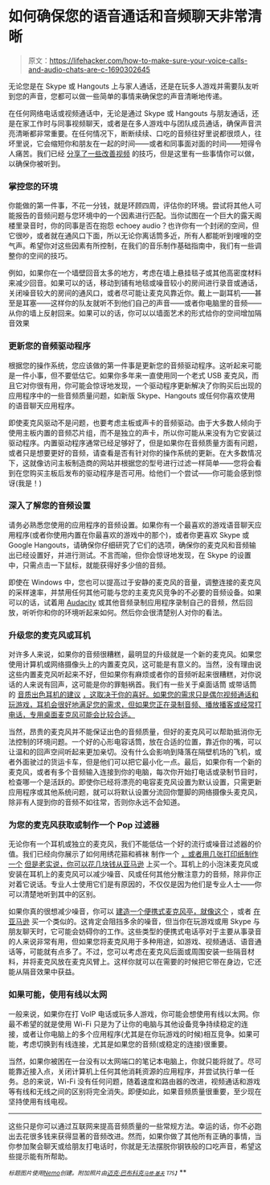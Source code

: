 # 如何确保您的语音通话和音频聊天非常清晰

> 原文：<https://lifehacker.com/how-to-make-sure-your-voice-calls-and-audio-chats-are-c-1690302645>

无论您是在 Skype 或 Hangouts 上与家人通话，还是在玩多人游戏并需要队友听到您的声音，您都可以做一些简单的事情来确保您的声音清晰地传递。



在任何网络电话或视频通话中，无论是通过 Skype 或 Hangouts 与朋友通话，还是在家工作时与同事视频聊天，或者是在多人游戏中与团队成员通话，确保声音洪亮清晰都非常重要。在任何情况下，断断续续、口吃的音频往好里说都很烦人，往坏里说，它会缩短你和朋友在一起的时间——或者和同事面对面的时间——短得令人痛苦。我们已经 [分享了一些改善视频](https://lifehacker.com/how-to-get-better-quality-out-of-your-video-chats-5836186) 的技巧，但是这里有一些事情你可以做，以确保你被听到。

### 掌控您的环境

你能做的第一件事，不花一分钱，就是环顾四周，评估你的环境。尝试将其他人可能报告的音频问题与您环境中的一个因素进行匹配。当你试图在一个巨大的露天阁楼里录音时，你的同事是否在抱怨 echoey audio？也许你有一个封闭的空间，但它很吵，或者就在通风口下面，所以无论你离话筒多近，所有人都能听到嗖嗖的空气声。希望你对这些因素有所控制，在我们的音乐制作基础指南中，我们有一些调整你的空间的技巧。

例如，如果你在一个墙壁回音太多的地方，考虑在墙上悬挂毯子或其他高密度材料来减少回音。如果可以的话，移动到铺有地毯或噪音较小的房间进行录音或通话，关闭噪音较大的房间的通风口，或者尽可能让麦克风靠近你。戴上一副耳机——甚至是耳塞——这样你的队友就听不到他们自己的声音——或者你电脑里的音频——从你的墙上反射回来。如果可以的话，你可以以墙面艺术的形式给你的空间增加隔音效果

### 更新您的音频驱动程序

根据您的操作系统，您应该做的第一件事是更新您的音频驱动程序。这听起来可能是一件小事，但不要低估它。如果你多年来一直使用同一个老式 USB 麦克风，而且它对你很有用，你可能会惊讶地发现，一个驱动程序更新解决了你购买后出现的应用程序中的一些音频质量问题，如新版 Skype、Hangouts 或任何你喜欢使用的语音聊天应用程序。

即使麦克风驱动不是问题，也要考虑主板或声卡的音频驱动。由于大多数人倾向于使用主板内置的音频芯片组，而不是独立的声卡，所以你可能从来没有为它安装过驱动程序。内置驱动程序通常已经足够好了，但是如果你在音频质量方面有问题，或者只是想要更好的音频，请查看是否有针对你的操作系统的更新。在大多数情况下，这就像访问主板制造商的网站并根据您的型号进行过滤一样简单——您将会看到在您购买主板后发布的驱动程序是否可用。给他们一个尝试——你可能会感到惊讶(我是！)

### 深入了解您的音频设置

请务必熟悉您使用的应用程序的音频设置。如果你有一个最喜欢的游戏语音聊天应用程序(或者你使用内置在你最喜欢的游戏中的那个)，或者你更喜欢 Skype 或 Google Hangouts，请确保你仔细研究了它们的选项，确保你的麦克风和音频输出已经设置好，并进行测试。不言而喻，但你会惊讶地发现，在 Skype 的设置中，只需点击一下鼠标，就能获得好多少倍的音频。

即使在 Windows 中，您也可以提高过于安静的麦克风的音量，调整连接的麦克风的采样速率，并禁用任何其他可能与您的主麦克风竞争的不必要的音频设备。如果可以的话，试着用 [Audacity](http://audacity.sourceforge.net) 或其他音频录制应用程序录制自己的音频，然后回放，听听你和你的环境听起来如何。然后你会很清楚别人对你的看法。

### 升级您的麦克风或耳机

对许多人来说，如果你的音频很糟糕，最明显的升级就是一个新的麦克风。如果您使用计算机或网络摄像头上的内置麦克风，这可能是有意义的。当然，没有理由说这些内置麦克风听起来不好，但如果你有麻烦或者你的音频听起来很糟糕，对你说话的人来说有回声，这可能是你的罪魁祸首。我们有一些关于桌面话筒 或带话筒 的 [音质出色耳机的建议](http://lifehacker.com/five-best-headsets-with-attached-microphones-5896076) [，这取决于你的喜好。如果您的需求只是偶尔视频通话和玩游戏，耳机会很好地满足您的需求，但如果您正在录制音频、播放播客或经常打电话，专用桌面麦克风可能会比较合适。](https://lifehacker.com/five-best-desktop-microphones-1558732156)

当然，昂贵的麦克风并不能保证出色的音频质量，但好的麦克风可以帮助抵消你无法控制的环境问题。一个好的心形电容话筒，放在合适的位置，靠近你的嘴，可以让温和的回声空间听起来更加亲切。没有什么会影响到降落在隔壁机场的飞机，或者外面驶过的货运卡车，但是他们可以把它最小化一点。最后，如果你有一个新的麦克风，或者有多个音频输入连接到你的电脑，每次你开始打电话或录制节目时，检查哪一个是活跃的。即使你已经将漂亮的电容麦克风设置为默认设置，只需更新应用程序或其他系统问题，就可以将默认设置分流回你蹩脚的网络摄像头麦克风，除非有人提到你的音频不如往常，否则你永远不会知道。

### 为您的麦克风获取或制作一个 Pop 过滤器

无论你有一个耳机或独立的麦克风，我们不能低估一个好的流行或噪音过滤器的价值。我们已经向你展示了如何用绣花箍和裤袜 制作一个 [，或者用几张打印纸](https://lifehacker.com/make-a-diy-microphone-pop-filter-5869094)[制作一个](http://lifehacker.com/make-an-effective-microphone-pop-filter-out-of-paper-1650050772) [但是老实说，你可以花几块钱从亚马逊](http://www.amazon.com/b?asc_campaign=InlineText&asc_refurl=https://lifehacker.com/how-to-make-sure-your-voice-calls-and-audio-chats-are-c-1690302645&asc_source=&node=11974601&tag=kinjalifehackerlink-20) 上买一个。耳机上的小泡沫麦克风或安装在耳机上的麦克风可以减少噪音、风或任何其他分散注意力的音频，除非你正对着它说话。专业人士使用它们是有原因的，不仅仅是因为他们是专业人士——你可以清楚地听到其中的区别。

如果你真的很想减少噪音，你可以 [建造一个便携式麦克风亭，就像这个](http://www.digitalproducer.com/articles/viewarticle.jsp?id=89503) ，或者 [在亚马逊](http://www.amazon.com/Harlan-Hogan-Signature-Series-Porta-Booth/dp/B00854E7JI/?asc_campaign=InlineText&asc_refurl=https://lifehacker.com/how-to-make-sure-your-voice-calls-and-audio-chats-are-c-1690302645&asc_source=&tag=kinjalifehackerlink-20) 买一个类似的。这肯定会阻挡多余的噪音，但当你在玩游戏或用 Skype 与朋友聊天时，它可能会妨碍你的工作。这些类型的便携式电话亭对于主要从事录音的人来说非常有用，但如果您将麦克风用于多种用途，如游戏、视频通话、语音通话等，可能就有点多了。不过，您可以考虑在麦克风后面或周围安装一些隔音材料，并将麦克风放在麦克风臂上。这样你就可以在需要的时候把它带在身边，它还能从隔音效果中获益。

### 如果可能，使用有线以太网

一般来说，如果你在打 VoIP 电话或玩多人游戏，你可能会想使用有线以太网。你最不希望的就是使用 Wi-Fi 只是为了让你的电脑与其他设备竞争持续稳定的连接，或者让你电脑上的多个应用程序(尤其是在你玩游戏的时候)相互竞争。如果可能，考虑切换到有线连接，尤其是如果您的音频(或稳定的连接)很重要。

当然，如果你被困在一台没有以太网端口的笔记本电脑上，你就只能将就了。尽可能靠近接入点，关闭计算机上任何其他消耗资源的应用程序，并尝试执行单一任务。总的来说，Wi-Fi 没有任何问题，随着速度和路由器的改进，视频通话和游戏等有线和无线之间的区别将完全消失。即便如此，如果音频质量很重要，至少现在坚持使用有线电视。

* * *

这些只是你可以通过互联网来提高音频质量的一些常规方法。幸运的话，你不必跑出去花很多钱来获得显著的音频改进。然而，如果你做了其他所有正确的事情，当你参加聚会聊天或给朋友打电话时，你就是无法摆脱你钢铁般的口吃声音，希望这些提示能有所帮助。

<small>*标题图片使用*</small>[<small>*Nemo*</small>](http://pixabay.com/en/microphone-mic-sound-audio-stage-312421/)<small>*创建。附加照片由*</small>[<small></small>](https://www.flickr.com/photos/kohrogi/16056024750)*<small></small>*[<small>*迈克·巴布科克*</small>](https://www.flickr.com/photos/mikebabcock/3600077025)<small>*[<small>*马修·基夫*</small>](https://www.flickr.com/photos/mkeefe/2349283746) <small>T75】</small>*</small>**